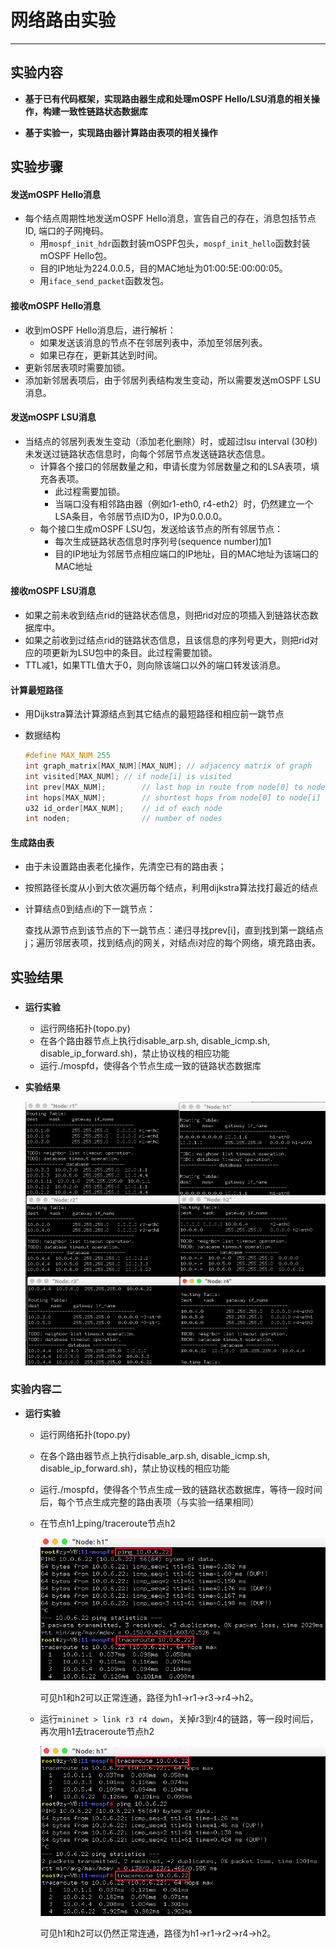 # 网络路由实验

- - -
## 实验内容

- **基于已有代码框架，实现路由器生成和处理mOSPF Hello/LSU消息的相关操作，构建一致性链路状态数据库**

- **基于实验一，实现路由器计算路由表项的相关操作**


## 实验步骤

#### 发送mOSPF Hello消息

- 每个结点周期性地发送mOSPF Hello消息，宣告自己的存在，消息包括节点ID, 端口的子网掩码。
  - 用`mospf_init_hdr`函数封装mOSPF包头，`mospf_init_hello`函数封装mOSPF Hello包。
  - 目的IP地址为224.0.0.5，目的MAC地址为01:00:5E:00:00:05。
  - 用`iface_send_packet`函数发包。

#### 接收mOSPF Hello消息

- 收到mOSPF Hello消息后，进行解析：
  - 如果发送该消息的节点不在邻居列表中，添加至邻居列表。
  - 如果已存在，更新其达到时间。
- 更新邻居表项时需要加锁。
- 添加新邻居表项后，由于邻居列表结构发生变动，所以需要发送mOSPF LSU消息。

#### 发送mOSPF LSU消息

- 当结点的邻居列表发生变动（添加老化删除）时，或超过lsu interval (30秒)未发送过链路状态信息时，向每个邻居节点发送链路状态信息。
  - 计算各个接口的邻居数量之和，申请长度为邻居数量之和的LSA表项，填充各表项。
    - 此过程需要加锁。
    - 当端口没有相邻路由器（例如r1-eth0, r4-eth2）时，仍然建立一个LSA条目，令邻居节点ID为0，IP为0.0.0.0。
  - 每个接口生成mOSPF LSU包，发送给该节点的所有邻居节点：
  	- 每次生成链路状态信息时序列号(sequence number)加1
  	- 目的IP地址为邻居节点相应端口的IP地址，目的MAC地址为该端口的MAC地址

#### 接收mOSPF LSU消息

- 如果之前未收到结点rid的链路状态信息，则把rid对应的项插入到链路状态数据库中。
- 如果之前收到过结点rid的链路状态信息，且该信息的序列号更大，则把rid对应的项更新为LSU包中的条目。此过程需要加锁。
- TTL减1，如果TTL值大于0，则向除该端口以外的端口转发该消息。

#### 计算最短路径

- 用Dijkstra算法计算源结点到其它结点的最短路径和相应前一跳节点

- 数据结构

  ```c
  #define MAX_NUM 255
  int graph_matrix[MAX_NUM][MAX_NUM]; // adjacency matrix of graph
  int visited[MAX_NUM];	// if node[i] is visited
  int prev[MAX_NUM];		// last hop in route from node[0] to node[i]
  int hops[MAX_NUM];		// shortest hops from node[0] to node[i]
  u32 id_order[MAX_NUM];	// id of each node
  int noden;				// number of nodes
  ```

#### 生成路由表

- 由于未设置路由表老化操作，先清空已有的路由表；

- 按照路径长度从小到大依次遍历每个结点，利用dijkstra算法找打最近的结点

- 计算结点0到结点i的下一跳节点：

  查找从源节点到该节点的下一跳节点：递归寻找prev[i]，直到找到第一跳结点j；遍历邻居表项，找到结点j的网关，对结点i对应的每个网络，填充路由表。

## 实验结果

### 

- **运行实验**
  - 运行网络拓扑(topo.py)
  - 在各个路由器节点上执行disable_arp.sh, disable_icmp.sh, disable_ip_forward.sh)，禁止协议栈的相应功能
  - 运行./mospfd，使得各个节点生成一致的链路状态数据库
  
- **实验结果**

  ![](pic/res1.PNG)

### 实验内容二

- **运行实验**
  - 运行网络拓扑(topo.py)
  
  - 在各个路由器节点上执行disable_arp.sh, disable_icmp.sh, disable_ip_forward.sh)，禁止协议栈的相应功能
  
  - 运行./mospfd，使得各个节点生成一致的链路状态数据库，等待一段时间后，每个节点生成完整的路由表项（与实验一结果相同）
  
  - 在节点h1上ping/traceroute节点h2
  
    ![](pic/ping1.PNG)
  
    可见h1和h2可以正常连通，路径为h1->r1->r3->r4->h2。
  
  - 运行`mininet > link r3 r4 down`，关掉r3到r4的链路，等一段时间后，再次用h1去traceroute节点h2
  
    ![](pic/ping.PNG)
  
    可见h1和h2可以仍然正常连通，路径为h1->r1->r2->r4->h2。